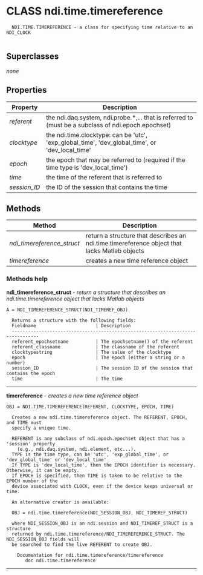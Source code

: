 # CLASS ndi.time.timereference

```
  NDI.TIME.TIMEREFERENCE - a class for specifying time relative to an NDI_CLOCK


```
## Superclasses
*none*

## Properties

| Property | Description |
| --- | --- |
| *referent* | the ndi.daq.system, ndi.probe.*,... that is referred to (must be a subclass of ndi.epoch.epochset) |
| *clocktype* | the ndi.time.clocktype: can be 'utc', 'exp_global_time', 'dev_global_time', or 'dev_local_time' |
| *epoch* | the epoch that may be referred to (required if the time type is 'dev_local_time') |
| *time* | the time of the referent that is referred to |
| *session_ID* | the ID of the session that contains the time |


## Methods 

| Method | Description |
| --- | --- |
| *ndi_timereference_struct* | return a structure that describes an ndi.time.timereference object that lacks Matlab objects |
| *timereference* | creates a new time reference object |


### Methods help 

**ndi_timereference_struct** - *return a structure that describes an ndi.time.timereference object that lacks Matlab objects*

```
A = NDI_TIMEREFERENCE_STRUCT(NDI_TIMEREF_OBJ)
 
  Returns a structure with the following fields:
  Fieldname                      | Description
  --------------------------------------------------------------------------------
  referent_epochsetname          | The epochsetname() of the referent
  referent_classname             | The classname of the referent
  clocktypestring                | The value of the clocktype
  epoch                          | The epoch (either a string or a number)
  session_ID                     | The session ID of the session that contains the epoch
  time                           | The time
```

---

**timereference** - *creates a new time reference object*

```
OBJ = NDI.TIME.TIMEREFERENCE(REFERENT, CLOCKTYPE, EPOCH, TIME)
 
  Creates a new ndi.time.timereference object. The REFERENT, EPOCH, and TIME must
  specify a unique time. 
 
  REFERENT is any subclass of ndi.epoch.epochset object that has a 'session' property
    (e.g., ndi.daq.system, ndi.element, etc...).
  TYPE is the time type, can be 'utc', 'exp_global_time', or 'dev_global_time' or 'dev_local_time'
  If TYPE is 'dev_local_time', then the EPOCH identifier is necessary. Otherwise, it can be empty.
  If EPOCH is specified, then TIME is taken to be relative to the EPOCH number of the
  device associated with CLOCK, even if the device keeps universal or time.
 
  An alternative creator is available:
 
  OBJ = ndi.time.timereference(NDI_SESSION_OBJ, NDI_TIMEREF_STRUCT)
 
  where NDI_SESSION_OBJ is an ndi.session and NDI_TIMEREF_STRUCT is a structure
  returned by ndi.time.timereference/NDI_TIMEREFERENCE_STRUCT. The NDI_SESSION_OBJ fields will
  be searched to find the live REFERENT to create OBJ.

    Documentation for ndi.time.timereference/timereference
       doc ndi.time.timereference
```

---


